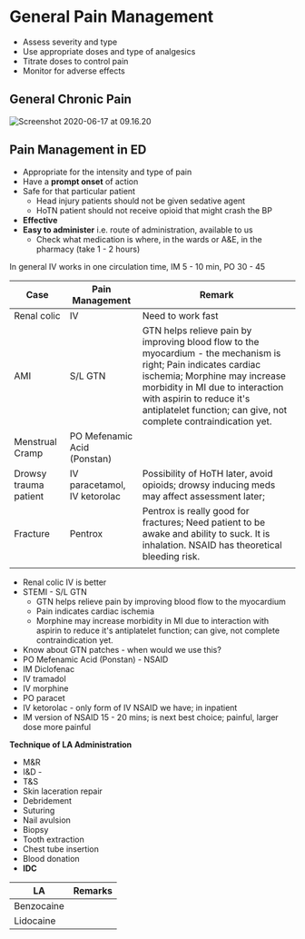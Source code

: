 # General Pain Management

- Assess severity and type
- Use appropriate doses and type of analgesics
- Titrate doses to control pain
- Monitor for adverse effects

## General Chronic Pain



![Screenshot 2020-06-17 at 09.16.20](/Users/jzan/Dropbox/00-medicine/mkdoc-md-notes/docs/figures/Screenshot%25202020-06-17%2520at%252009.16.20.png)



## Pain Management in ED

- Appropriate for the intensity and type of pain
- Have a **prompt onset** of action
- Safe for that particular patient
  - Head injury patients should not be given sedative agent
  - HoTN patient should not receive opioid that might crash the BP
- **Effective**
- **Easy to administer** i.e. route of administration, available to us
  - Check what medication is where, in the wards or A&E, in the pharmacy (take 1 - 2 hours)



In general IV works in one circulation time, IM 5 - 10 min, PO 30 - 45

| Case                  | Pain Management              | Remark                                                       |
| --------------------- | ---------------------------- | ------------------------------------------------------------ |
| Renal colic           | IV                           | Need to work fast                                            |
| AMI                   | S/L GTN                      | GTN helps relieve pain by improving blood flow to the myocardium - the mechanism is right; Pain indicates cardiac ischemia; Morphine may increase morbidity in MI due to interaction with aspirin to reduce it's antiplatelet function; can give, not complete contraindication yet. |
| Menstrual Cramp       | PO Mefenamic Acid (Ponstan)  |                                                              |
| Drowsy trauma patient | IV paracetamol, IV ketorolac | Possibility of HoTH later, avoid opioids; drowsy inducing meds may affect assessment later; |
| Fracture              | Pentrox                      | Pentrox is really good for fractures; Need patient to be awake and ability to suck. It is inhalation. NSAID has theoretical bleeding risk. |
|                       |                              |                                                              |



- Renal colic IV is better 
- STEMI - S/L GTN
  - GTN helps relieve pain by improving blood flow to the myocardium
  - Pain indicates cardiac ischemia
  - Morphine may increase morbidity in MI due to interaction with aspirin to reduce it's antiplatelet function; can give, not complete contraindication yet. 
- Know about GTN patches - when would we use this?
- PO Mefenamic Acid (Ponstan) - NSAID
- IM Diclofenac
- IV tramadol
- IV morphine
- PO paracet
- IV ketorolac - only form of IV NSAID we have; in inpatient
- IM version of NSAID 15 - 20 mins; is next best choice; painful, larger dose more painful

**Technique of LA Administration**

- M&R
- I&D -  
- T&S
- Skin laceration repair
- Debridement
- Suturing
- Nail avulsion
- Biopsy
- Tooth extraction
- Chest tube insertion
- Blood donation
- **IDC**

| LA         | Remarks |
| ---------- | ------- |
| Benzocaine |         |
| Lidocaine  |         |